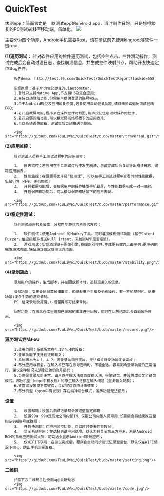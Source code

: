 # QuickTest
快测app：简而言之是一款测试app的android app，当时制作目的，只是想将繁复的PC测试转移至移动端，简单化。
<img src="https://github.com/FzuLiWei/QuickTest/blob/master/main.png"/>

主要分为四个功能，Android手机需要Root，请在测试前先使用kingroot等软件一键root.

<b>(1)遍历测试：</b>
		针对软件应用的控件遍历测试，包括控件点击、控件滑动操作，测试完成后会自动过滤日志，查找崩溃信息，并生成控件映射节点，帮助开发快速定位Bug控件。

		报告demo: http://test.99.com/QuickTest/QuickTestReport?taskid=558 

		实现原理：基于Android原生的uiautomator. 
		1.暂时只支持Native App,不支持H5及混合应用; 
		2.支持自动登陆功能,但需用户提供登录的账号密码; 
		3.由于Android机型及应用的复杂度,若要使用自动登录功能,请详细阅读遍历测试登陆F&Q; 
		4.若开启截屏功能,程序会在操作控件时截图,能直接定位崩溃时操作的控件;
		5.若开启弱网络功能,可以模似弱网络场景下的应用表现.
		6.可以系统设置邮箱，测试完后自动推送至邮箱。
		
		<img src="https://github.com/FzuLiWei/QuickTest/blob/master/traversal.gif"/>
		
<b>(2)应用监控：</b>

		针对测试人员在手工测试过程中的应用监控；
		
		1、	日志监控：若应用在手工测试过程中发生崩溃，测试完成后会自动导出崩溃日志，追踪应用崩溃；
		2、	性能监控：在设置界面开启“快测球”, 可以在手工测试过程中查看时时性能数据，包括CPU、内存、手机帧数；
		3、	开启截屏功能后，会根据用户的操作触发手机截屏，与性能数据形成一对一映射。
		4、	开启弱网络功能后，可以模似弱网络场景下的应用表现.
		
		<img src="https://github.com/FzuLiWei/QuickTest/blob/master/performance.gif"/>

<b>(3)稳定性测试：</b>

		针对测试应用的稳定性，分软件与游戏两种测试方式；
		
		1、	软件测试：使用Android 的Monkey工具，同时增加模糊测试功能（基于Intent Fuzzer，给应用组件发送Null Intent，来检测APP是否崩溃）。
		2、	游戏测试：实现原理基于图像引擎,模糊识别控件,生成更有效的点击序列;更准确的触发游戏功能,保证游戏稳定性测试的范围.
		
		<img src="https://github.com/FzuLiWei/QuickTest/blob/master/stability.png"/>
		
<b>(4)录制回放：</b>

		录制用户的操作，生成脚本，并在回放脚本时，追踪应用BUG信息。
		
		录制功能：采用录制屏幕触摸事件，即录制用户手势及坐标操作，有一定的局限性。适用场景:复杂手势的游戏录制。
		PS：结束录制快捷键,+-音量键即可结束录制。

		回放功能：在脚本仓库里选择已录制的脚本进行回放，同时在回放结束后会自动解析日志。
		
		<img src="https://github.com/FzuLiWei/QuickTest/blob/master/record.png"/>
		
<b>遍历测试登陆F&Q</b>

		1.适用范围：系统版本在4.1至4.4的设备；
		2.登录功能不支持验证码输入；
		3.系统版本为4.1、4.2，若登录按钮是图片，无法保证登录功能正常完成；
		4.部分应用与机型，在输入框已存在账号密码时，不能全选，容易影响登录功能的正常运行，建议这种情况先清除已输的账号密码；
		5.为确保登录功能正常，请用原生输入法或百度输入法、谷歌键盘，并设置成英文全键盘模式。部分机型（oppo中有发现）的原生输入法存在输入问题（重复输入现象）；
		6.键盘需设置成正常键盘，浮动键盘影响点击效果；
		7.部分机型（oppo中有发现）存在纯净后台模式，遍历功能无法使用；
 
<b>设置</b>

		1、	设置邮箱：设置后测试记录都会推送至指定邮箱；
		2、	设置99u：99u是网龙公司内部IM，仅限公司内部人员可用,设置后会将结果推送至指定99u账号或群组；
		3、	开启快测球：在应用监控功能，可以时时查看性能数据；
		4、	显示系统应用：在选择测试应用选项，默认为只显示第三方应用，若是Android ROM的系统应用测试人员，可勾选会显示Android系统应用；
		5、	仅WIFI下联网：在测试完成后，程序会自动同步测试记录至后台，默认仅在WIFI情况下同步，防止手机流量浪费。

		<img src="https://github.com/FzuLiWei/QuickTest/blob/master/setting.png"/>
		
		
<b>二维码</b>
		
		扫描下方二维码关注快测app最新动态
		<img src="https://github.com/FzuLiWei/QuickTest/blob/master/code.jpg"/>
		


